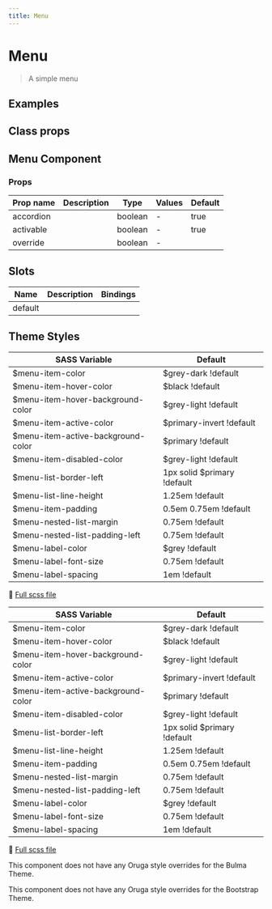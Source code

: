 ```yaml
---
title: Menu
---
```


# Menu

<div class="vp-doc">

> A simple menu

<Carbon />
</div>

<div class="vp-doc">

## Examples

<example-menu />

</div>
<div class="vp-doc">

## Class props

<inspector-menu-viewer />

</div>

<div class="vp-doc">

## Menu Component

### Props

| Prop name | Description | Type    | Values | Default |
| --------- | ----------- | ------- | ------ | ------- |
| accordion |             | boolean | -      | true    |
| activable |             | boolean | -      | true    |
| override  |             | boolean | -      |         |

## Slots

| Name    | Description | Bindings |
| ------- | ----------- | -------- |
| default |             |          |

</div>
<div class="vp-doc">

## Theme Styles

<div class="theme-orugabase">
 
| SASS Variable  | Default |
| -------------- | ------- |
| $menu-item-color | $grey-dark !default |
| $menu-item-hover-color | $black !default |
| $menu-item-hover-background-color | $grey-light !default |
| $menu-item-active-color | $primary-invert !default |
| $menu-item-active-background-color | $primary !default |
| $menu-item-disabled-color | $grey-light !default |
| $menu-list-border-left | 1px solid $primary !default |
| $menu-list-line-height | 1.25em !default |
| $menu-item-padding | 0.5em 0.75em !default |
| $menu-nested-list-margin | 0.75em !default |
| $menu-nested-list-padding-left | 0.75em !default |
| $menu-label-color | $grey !default |
| $menu-label-font-size | 0.75em !default |
| $menu-label-spacing | 1em !default |

📄 [Full scss file](https://github.com/oruga-ui/oruga/blob/master/packages/oruga/src/scss/components/_menu.scss)

</div>

<div class="theme-orugafull">
 
| SASS Variable  | Default |
| -------------- | ------- |
| $menu-item-color | $grey-dark !default |
| $menu-item-hover-color | $black !default |
| $menu-item-hover-background-color | $grey-light !default |
| $menu-item-active-color | $primary-invert !default |
| $menu-item-active-background-color | $primary !default |
| $menu-item-disabled-color | $grey-light !default |
| $menu-list-border-left | 1px solid $primary !default |
| $menu-list-line-height | 1.25em !default |
| $menu-item-padding | 0.5em 0.75em !default |
| $menu-nested-list-margin | 0.75em !default |
| $menu-nested-list-padding-left | 0.75em !default |
| $menu-label-color | $grey !default |
| $menu-label-font-size | 0.75em !default |
| $menu-label-spacing | 1em !default |

📄 [Full scss file](https://github.com/oruga-ui/oruga/blob/master/packages/oruga/src/scss/components/_menu.scss)

</div>

<div class="theme-bulma">

<p> This component does not have any Oruga style overrides for the Bulma Theme. </p>
      
</div>

<div class="theme-bootstrap">

<p> This component does not have any Oruga style overrides for the Bootstrap Theme. </p>
      
</div>

</div>
